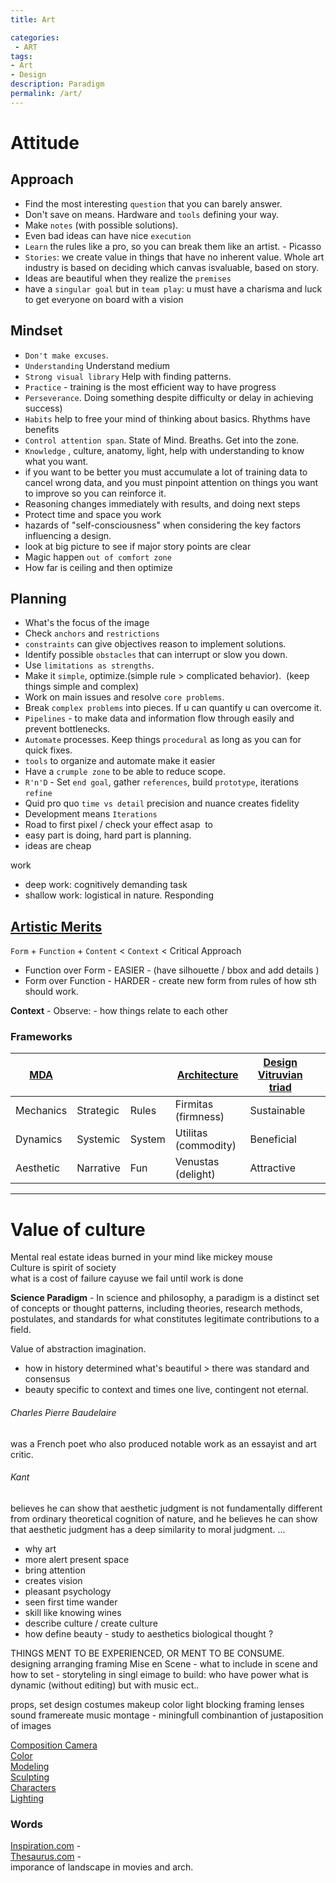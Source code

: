 ```yaml
---
title: Art

categories:
 - ART
tags:
- Art
- Design
description: Paradigm
permalink: /art/
---
```


# Attitude

## Approach

- Find the most interesting `question` that you can barely answer.
- Don't save on means. Hardware and `tools` defining your way.  
- Make `notes` (with possible solutions).
- Even bad ideas can have nice `execution`
- `Learn` the rules like a pro, so you can break them like an artist. -  Picasso
- `Stories`:  we create value in things that have no inherent value. Whole art industry is based on deciding which canvas isvaluable, based on story.
- Ideas are beautiful when they realize the `premises`
- have a `singular goal` but in `team play`: u must have a charisma and luck to get everyone on board with a vision

## Mindset

- `Don't make excuses`.  
- `Understanding` Understand medium
- `Strong visual library` Help with finding patterns.
- `Practice` - training is the most efficient way to have progress
- `Perseverance`. Doing something despite difficulty or delay in achieving success)
- `Habits` help to free your mind of thinking about basics. Rhythms have benefits
- `Control attention span`. State of Mind. Breaths. Get into the zone.
- `Knowledge` , culture, anatomy, light, help with understanding to know what you want.
- if you want to be better you must accumulate a lot of training data to cancel wrong data, and you must pinpoint attention on things you want to improve so you can reinforce it.
- Reasoning  changes immediately with results, and doing next steps
- Protect time and space  you work
- hazards of "self-consciousness" when considering the key factors influencing a design.
- look at  big picture to see if major story points are clear
- Magic happen `out of comfort zone`
- How far is ceiling and then optimize  


## Planning  
- What's the focus of the image
- Check `anchors` and `restrictions`
- `constraints` can give objectives reason to implement solutions.
- Identify possible `obstacles` that can interrupt or slow you down.
- Use `limitations as strengths`.
- Make it `simple`, optimize.(simple rule > complicated behavior).  (keep things simple and complex)
- Work on main issues and resolve `core problems`.  
- Break `complex problems` into pieces. If u can quantify u can overcome it.
- `Pipelines` - to make data and information flow through easily and prevent bottlenecks.
- `Automate` processes. Keep things `procedural` as long as you can for quick fixes.
- `tools` to organize and automate make it easier
- Have a `crumple zone` to be able to reduce scope.
- `R'n'D` - Set `end goal`, gather `references`, build `prototype`, iterations `refine`  
- Quid pro quo `time vs detail` precision and nuance creates fidelity
- Development means `Iterations`
- Road to first pixel / check your effect asap  to
- easy part is doing, hard part is planning.
- ideas are cheap

work
- deep work:  cognitively demanding task
- shallow work: logistical in nature. Responding

## [Artistic Merits](https://www.google.com/search?q=artistic+merits&oq=artistic+merits&aqs=chrome..69i57j0l4.3258j0j7&sourceid=chrome&ie=UTF-8)

`Form` + `Function` + `Content` < `Context` < Critical Approach
- Function over Form  - EASIER - (have silhouette / bbox and add details )
- Form over Function - HARDER - create new form from rules of how sth should work.

**Context** - Observe: - how things relate to each other  

### Frameworks
| [MDA](/ludology/) |  | |  [Architecture](/arch/)|  [Design Vitruvian triad](/graphicdesign/)| |
|--|--|--|--|--|--|
|Mechanics | Strategic | Rules | Firmitas (firmness) | Sustainable
|Dynamics | Systemic |  System | Utilitas (commodity) | Beneficial
|Aesthetic | Narrative |  Fun | Venustas (delight) | Attractive




---

# Value of culture
Mental real estate ideas burned in your mind like mickey mouse  
Culture is spirit of society  
what is a cost of failure cayuse we fail until work is done

**Science Paradigm** - In science and philosophy, a paradigm is a distinct set of concepts or thought patterns, including theories, research methods, postulates, and standards for what constitutes legitimate contributions to a field.

Value of abstraction imagination.

- how in history determined what's beautiful > there was standard and consensus
- beauty specific to context and times one live, contingent not eternal.





###### Charles Pierre Baudelaire
was a French poet who also produced notable work as an essayist and art critic.

###### Kant
believes he can show that aesthetic judgment is not fundamentally different from ordinary theoretical cognition of nature, and he believes he can show that aesthetic judgment has a deep similarity to moral judgment. ...


- why art
- more alert present space
- bring attention
- creates vision
- pleasant psychology
- seen first time wander
- skill like knowing wines
- describe culture / create culture
- how define beauty  - study to aesthetics  biological thought ?


THINGS MENT TO BE EXPERIENCED, OR MENT TO BE CONSUME.
designing arranging framing
Mise en Scene -  what to include in scene and how to set  - storyteling in singl eimage  to build: who have power what is dynamic (without editing) but with music ect..

props, set design  costumes makeup color light blocking framing  lenses sound framereate music
montage - miningfull combinantion of justaposition of images


[Composition Camera](/camera/)  
[Color](/color/)  
[Modeling](/modeling/)  
[Sculpting](/sculpting/)    
[Characters](/characters/)  
[Lighting](/lighting/)  

### Words
[Inspiration.com](https://inspirassion.com)  -  
[Thesaurus.com](https://www.thesaurus.com/) -      
imporance of landscape in movies and arch.
